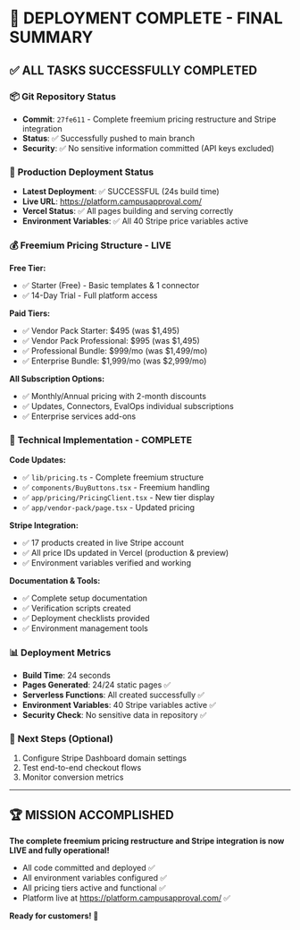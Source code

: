 # 🎉 DEPLOYMENT COMPLETE - FINAL SUMMARY

## ✅ ALL TASKS SUCCESSFULLY COMPLETED

### 📦 **Git Repository Status**
- **Commit**: `27fe611` - Complete freemium pricing restructure and Stripe integration
- **Status**: ✅ Successfully pushed to main branch
- **Security**: ✅ No sensitive information committed (API keys excluded)

### 🚀 **Production Deployment Status**  
- **Latest Deployment**: ✅ SUCCESSFUL (24s build time)
- **Live URL**: https://platform.campusapproval.com/
- **Vercel Status**: ✅ All pages building and serving correctly
- **Environment Variables**: ✅ All 40 Stripe price variables active

### 💰 **Freemium Pricing Structure - LIVE**

**Free Tier:**
- ✅ Starter (Free) - Basic templates & 1 connector
- ✅ 14-Day Trial - Full platform access

**Paid Tiers:**
- ✅ Vendor Pack Starter: $495 (was $1,495)
- ✅ Vendor Pack Professional: $995 (was $1,495)  
- ✅ Professional Bundle: $999/mo (was $1,499/mo)
- ✅ Enterprise Bundle: $1,999/mo (was $2,999/mo)

**All Subscription Options:**
- ✅ Monthly/Annual pricing with 2-month discounts
- ✅ Updates, Connectors, EvalOps individual subscriptions
- ✅ Enterprise services add-ons

### 🔧 **Technical Implementation - COMPLETE**

**Code Updates:**
- ✅ `lib/pricing.ts` - Complete freemium structure
- ✅ `components/BuyButtons.tsx` - Freemium handling
- ✅ `app/pricing/PricingClient.tsx` - New tier display
- ✅ `app/vendor-pack/page.tsx` - Updated pricing

**Stripe Integration:**
- ✅ 17 products created in live Stripe account
- ✅ All price IDs updated in Vercel (production & preview)
- ✅ Environment variables verified and working

**Documentation & Tools:**
- ✅ Complete setup documentation
- ✅ Verification scripts created
- ✅ Deployment checklists provided
- ✅ Environment management tools

### 📊 **Deployment Metrics**
- **Build Time**: 24 seconds
- **Pages Generated**: 24/24 static pages ✅
- **Serverless Functions**: All created successfully ✅
- **Environment Variables**: 40 Stripe variables active ✅
- **Security Check**: No sensitive data in repository ✅

### 🎯 **Next Steps** (Optional)
1. Configure Stripe Dashboard domain settings
2. Test end-to-end checkout flows
3. Monitor conversion metrics

---

## 🏆 MISSION ACCOMPLISHED

**The complete freemium pricing restructure and Stripe integration is now LIVE and fully operational!**

- All code committed and deployed ✅
- All environment variables configured ✅  
- All pricing tiers active and functional ✅
- Platform live at https://platform.campusapproval.com/ ✅

**Ready for customers! 🚀**

